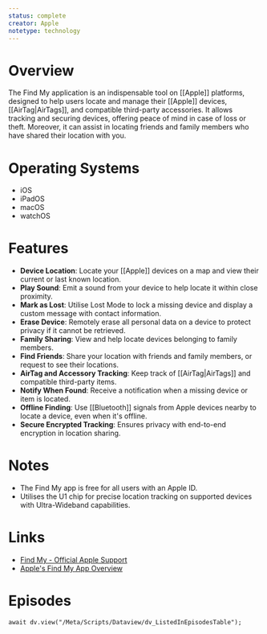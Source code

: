 ```yaml
---
status: complete
creator: Apple
notetype: technology
---
```

# Overview  
The Find My application is an indispensable tool on [[Apple]] platforms, designed to help users locate and manage their [[Apple]] devices, [[AirTag\|AirTags]], and compatible third-party accessories. It allows tracking and securing devices, offering peace of mind in case of loss or theft. Moreover, it can assist in locating friends and family members who have shared their location with you.

# Operating Systems  
- iOS  
- iPadOS  
- macOS  
- watchOS  

# Features  
- **Device Location**: Locate your [[Apple]] devices on a map and view their current or last known location.  
- **Play Sound**: Emit a sound from your device to help locate it within close proximity.  
- **Mark as Lost**: Utilise Lost Mode to lock a missing device and display a custom message with contact information.  
- **Erase Device**: Remotely erase all personal data on a device to protect privacy if it cannot be retrieved.  
- **Family Sharing**: View and help locate devices belonging to family members.  
- **Find Friends**: Share your location with friends and family members, or request to see their locations.  
- **AirTag and Accessory Tracking**: Keep track of [[AirTag\|AirTags]] and compatible third-party items.  
- **Notify When Found**: Receive a notification when a missing device or item is located.  
- **Offline Finding**: Use [[Bluetooth]] signals from Apple devices nearby to locate a device, even when it's offline.  
- **Secure Encrypted Tracking**: Ensures privacy with end-to-end encryption in location sharing.  

# Notes  
- The Find My app is free for all users with an Apple ID.  
- Utilises the U1 chip for precise location tracking on supported devices with Ultra-Wideband capabilities.  

# Links  
- [Find My - Official Apple Support](https://support.apple.com/find-my)  
- [Apple's Find My App Overview](https://www.apple.com/icloud/find-my/)  


# Episodes
```dataviewjs
await dv.view("/Meta/Scripts/Dataview/dv_ListedInEpisodesTable");
```
